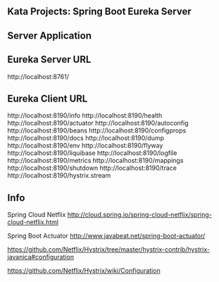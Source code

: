 Kata Projects: Spring Boot Eureka Server
----------------------------------------

Server Application
------------------

Eureka Server URL
-----------------
http://localhost:8761/


Eureka Client URL
-----------------
http://localhost:8190/info
http://localhost:8190/health
http://localhost:8190/actuator
http://localhost:8190/autoconfig
http://localhost:8190/beans
http://localhost:8190/configprops
http://localhost:8190/docs
http://localhost:8190/dump
http://localhost:8190/env
http://localhost:8190/flyway
http://localhost:8190/liquibase
http://localhost:8190/logfile
http://localhost:8190/metrics
http://localhost:8190/mappings
http://localhost:8190/shutdown
http://localhost:8190/trace
http://localhost:8190/hystrix.stream


Info
----

Spring Cloud Netflix
http://cloud.spring.io/spring-cloud-netflix/spring-cloud-netflix.html

Spring Boot Actuator
http://www.javabeat.net/spring-boot-actuator/

https://github.com/Netflix/Hystrix/tree/master/hystrix-contrib/hystrix-javanica#configuration

https://github.com/Netflix/Hystrix/wiki/Configuration
